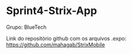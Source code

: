 # Sprint4-Strix-App

Grupo: BlueTech

Link do repositório github com os arquivos .expo: https://github.com/mahagab/StrixMobile
